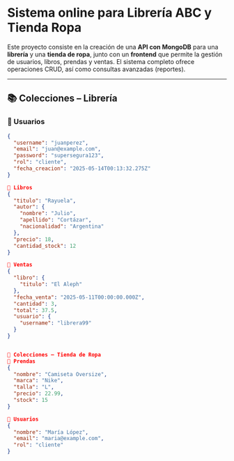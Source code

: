 # Sistema online para Librería ABC y Tienda Ropa

Este proyecto consiste en la creación de una **API con MongoDB** para una **librería** y una **tienda de ropa**, junto con un **frontend** que permite la gestión de usuarios, libros, prendas y ventas. El sistema completo ofrece operaciones CRUD, así como consultas avanzadas (reportes).

---

## 📚 Colecciones – Librería

### 👤 Usuarios
```json
{
  "username": "juanperez",
  "email": "juan@example.com",
  "password": "supersegura123",
  "rol": "cliente",
  "fecha_creacion": "2025-05-14T00:13:32.275Z"
}

📘 Libros
{
  "titulo": "Rayuela",
  "autor": {
    "nombre": "Julio",
    "apellido": "Cortázar",
    "nacionalidad": "Argentina"
  },
  "precio": 18,
  "cantidad_stock": 12
}

🧾 Ventas
{
  "libro": {
    "titulo": "El Aleph"
  },
  "fecha_venta": "2025-05-11T00:00:00.000Z",
  "cantidad": 3,
  "total": 37.5,
  "usuario": {
    "username": "librera99"
  }
}


🧥 Colecciones – Tienda de Ropa
👕 Prendas
{
  "nombre": "Camiseta Oversize",
  "marca": "Nike",
  "talla": "L",
  "precio": 22.99,
  "stock": 15
}

👤 Usuarios
{
  "nombre": "María López",
  "email": "maria@example.com",
  "rol": "cliente"
}
